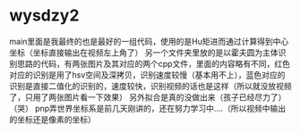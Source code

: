 # wysdzy2
main里面是我最终的也是最好的一组代码，使用的是Hu矩进而通过计算得到中心坐标（坐标直接输出在视频左上角了）
另一个文件夹里放的是以霍夫圆为主体识别思路的代码，有两张图片及其对应的两个cpp文件，里面的内容略有不同，红色对应的识别是用了hsv空间及深拷贝，识别速度较慢（基本用不上），蓝色对应的识别是直接二值化的识别的，速度较快，识别视频的话也是这样（所以就没放视频了，只用了两张图片看一下效果）
另外拟合是真的没做出来（孩子已经尽力了）（哭）
pnp弄世界坐标系是前几天刚讲的，还在努力学习中....（所以视频中输出的坐标还是像素的坐标）

